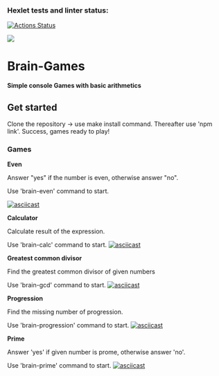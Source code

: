 ### Hexlet tests and linter status:
[![Actions Status](https://github.com/Jesslity/frontend-project-44/workflows/hexlet-check/badge.svg)](https://github.com/Jesslity/frontend-project-44/actions)

<a href="https://codeclimate.com/github/Jesslity/frontend-project-44/maintainability"><img src="https://api.codeclimate.com/v1/badges/d5fe49f8b6be9a32b3be/maintainability" /></a>

# Brain-Games
**Simple console Games with basic arithmetics**

## Get started
Clone the repository -> use make install command. Thereafter use 'npm link'. Success, games ready to play!

### Games
**Even**

Answer "yes" if the number is even, otherwise answer "no".

Use 'brain-even' command to start.

 [![asciicast](https://asciinema.org/a/lisS33p3fvwoWwxh0UsT46E6t.svg)](https://asciinema.org/a/lisS33p3fvwoWwxh0UsT46E6t)

**Calculator**

Calculate result of the expression.

Use 'brain-calc' command to start.
 [![asciicast](https://asciinema.org/a/UBKviRBxIdiTYKOEb1COYyjoL.svg)](https://asciinema.org/a/UBKviRBxIdiTYKOEb1COYyjoL)

**Greatest common divisor**

Find the greatest common divisor of given numbers

Use 'brain-gcd' command to start.
 [![asciicast](https://asciinema.org/a/TEWh1yMs6rwFYhw4xl5zarpNF.svg)](https://asciinema.org/a/TEWh1yMs6rwFYhw4xl5zarpNF)

**Progression**

Find the missing number of progression.

Use 'brain-progression' command to start.
 [![asciicast](https://asciinema.org/a/PIbNR4GbVhf9YMx09mvSe5aYx.svg)](https://asciinema.org/a/PIbNR4GbVhf9YMx09mvSe5aYx)

**Prime**

Answer 'yes' if given number is prome, otherwise answer 'no'.

Use 'brain-prime' command to start.
 [![asciicast](https://asciinema.org/a/ymJUYVQcfLWoxT6Ug9bhcuVTs.svg)](https://asciinema.org/a/ymJUYVQcfLWoxT6Ug9bhcuVTs)